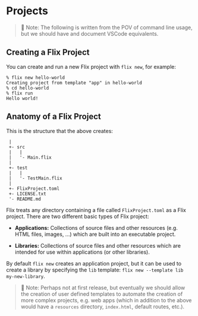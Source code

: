 # Projects

> 🤔 Note: The following is written from the POV of command line usage, but we should have and document VSCode equivalents.

## Creating a Flix Project

You can create and run a new Flix project with `flix new`, for example:

```
% flix new hello-world
Creating project from template "app" in hello-world
% cd hello-world
% flix run
Hello world!
```

## Anatomy of a Flix Project

This is the structure that the above creates:

```svgbob
 |
 +- src
 |   |
 |   '- Main.flix
 |
 +- test
 |   |
 |   '- TestMain.flix
 |
 +- FlixProject.toml
 +- LICENSE.txt
 '- README.md
```

Flix treats any directory containing a file called `FlixProject.toml` as a Flix project. There are two different basic types of Flix project:

* **Applications:** Collections of source files and other resources (e.g. HTML files, images, ...) which are built into an executable project.

* **Libraries:** Collections of source files and other resources which are intended for use within applications (or other libraries).

By default `flix new` creates an application project, but it can be used to create a library by specifying the `lib` template: `flix new --template lib my-new-library`.

> 🤔 Note: Perhaps not at first release, but eventually we should allow the creation of user defined templates to automate the creation of more complex projects, e.g. web apps (which in addition to the above would have a `resources` directory, `index.html`, default routes, etc.).

